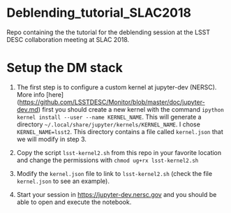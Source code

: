 # Deblending_tutorial_SLAC2018
Repo containing the the tutorial for the deblending session at the LSST DESC collaboration meeting at SLAC 2018.

# Setup the DM stack
1. The first step is to configure a custom kernel at jupyter-dev (NERSC). More info [here] (https://github.com/LSSTDESC/Monitor/blob/master/doc/jupyter-dev.md) first you should create a new kernel with the command `ipython kernel install --user --name KERNEL_NAME`. This will generate a directory `~/.local/share/jupyter/kernels/KERNEL_NAME`. I chose `KERNEL_NAME=lsst2`. This directory contains a file called `kernel.json` that we will modify in step 3.

2. Copy the script `lsst-kernel2.sh` from this repo in your favorite location and change the permissions with `chmod ug+rx lsst-kernel2.sh`

3. Modify the `kernel.json` file to link to `lsst-kernel2.sh` (check the file `kernel.json` to see an example).

4. Start your session in https://jupyter-dev.nersc.gov and you should be able to open and execute the notebook. 
